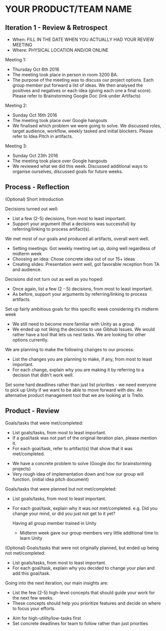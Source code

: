 # YOUR PRODUCT/TEAM NAME

## Iteration 1 - Review & Retrospect

 * When: FILL IN THE DATE WHEN YOU ACTUALLY HAD YOUR REVIEW MEETING
 * Where: PHYSICAL LOCATION AND/OR ONLINE
 
  Meeting 1:
  - Thursday Oct 6th 2016
  - The meeting took place in person in room 3200 BA.
  - The purpose of the meeting was to discuss our project options. Each group member put forward a
  list of ideas. We then analysed the positives and negatives or each idea (giving each one a final score).
  Please refer to Brainstorming Google Doc (link under Artifacts)
  
  Meeting 2:
  - Sunday Oct 16th 2016
  - The meeting took place over Google hangouts 
  - We finalised which problem we were going to solve. We discussed roles, 
  target audience, workflow, weekly tasked and initial blockers. Please refer
  to Idea Pitch in artifacts. 
  
  Meeting 3:
  - Sunday Oct 23th 2016 
  - The meeting took place over Google hangouts
  - We reviewed what we did this week. Discussed additional ways to organise ourselves,
  discussed goals for future weeks. 
   
  

## Process - Reflection

(Optional) Short introduction

Decisions turned out well:

 * List a few (2-5) decisions, from most to least important.
 * Support your argument (that a decisions was successful) by referring/linking to process artifact(s).
 
 We met most of our goals and produced all artifacts, overall went well.
 - Setting meetings: Got weekly meeting set up, doing well regardless of midterm week
 - Choosing an idea: Chose concrete idea out of our 15+ ideas
 - Creating slides: Presentation went well, got favorable reception from TA and audience. 


Decisions did not turn out as well as you hoped:

 * Once again, list a few (2 - 5) decisions, from most to least important.
 * As before, support your arguments by referring/linking to process artifacts.
 
 Set up fairly ambitious goals for this specific week considering it’s midterm week
 - We still need to become more familiar with Unity as a group
 - We ended up not liking the decisions to use Gibhub Issues. We would rather have a tool 
  that lets us nest tasks. We are looking for other options currently. 

We are planning to make the following changes to our process:

 * List the changes you are planning to make, if any, from most to least important.
 * For each change, explain why you are making it by referring to a decision that didn't work well.
 
 Set some hard deadlines rather than just list priorities - 
 we need everyone to pick up Unity if we want to be able to move forward with dev. 
 An alternative product management tool that we are looking at is Trello. 


## Product - Review

Goals/tasks that were met/completed:

 * List goals/tasks, from most to least important.
 * If a goal/task was not part of the original iteration plan, please mention it.
 * For each goal/task, refer to artifact(s) that show that it was met/completed.
 
 - We have a concrete problem to solve (Google doc for brainstorming projects)
 - Very rough idea of implementation down and how our group will function. (initial idea pitch document)


Goals/tasks that were planned but not met/completed:

 * List goals/tasks, from most to least important.
 * For each goal/task, explain why it was not met/completed.
   e.g. Did you change your mind, or did you just not get to it yet?
   
   Having all group member trained in Unity 
   - Midterm week gave our group members very little additional time to learn Unity 


(Optional) Goals/tasks that were not originally planned, but ended up being not met/completed:

 * List goals/tasks, from most to least important.
 * For each goal/task, explain why you decided to change your plan and add this goal/task.


Going into the next iteration, our main insights are:

 * List the few (2-5) high-level concepts that should guide your work for the next few weeks.
 * These concepts should help you prioritize features and decide on where to focus your efforts.
 
 - Aim for high-utility/low-tasks first
 - Set concrete deadlines for team to follow rather than just priorities
